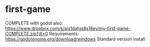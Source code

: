 # first-game
COMPLETE with godot
also:
https://www.dropbox.com/s/ais1datgs8s18ey/my-first-game-COMPLETE.zip?dl=0
Requirements:
https://godotengine.org/download/windows
Standard version install
